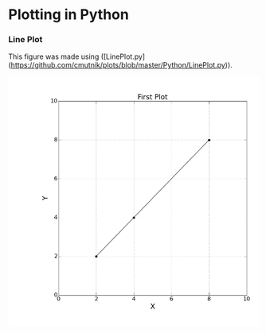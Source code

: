 # Plotting in Python

### Line Plot

This figure was made using ([LinePlot.py] (https://github.com/cmutnik/plots/blob/master/Python/LinePlot.py)).

![Foo](https://github.com/cmutnik/plots/blob/master/Python/lp.png)